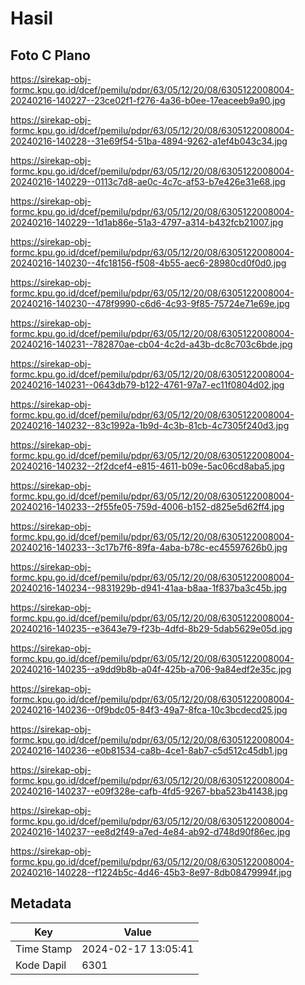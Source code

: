 # Hasil

## Foto C Plano

https://sirekap-obj-formc.kpu.go.id/dcef/pemilu/pdpr/63/05/12/20/08/6305122008004-20240216-140227--23ce02f1-f276-4a36-b0ee-17eaceeb9a90.jpg

https://sirekap-obj-formc.kpu.go.id/dcef/pemilu/pdpr/63/05/12/20/08/6305122008004-20240216-140228--31e69f54-51ba-4894-9262-a1ef4b043c34.jpg

https://sirekap-obj-formc.kpu.go.id/dcef/pemilu/pdpr/63/05/12/20/08/6305122008004-20240216-140229--0113c7d8-ae0c-4c7c-af53-b7e426e31e68.jpg

https://sirekap-obj-formc.kpu.go.id/dcef/pemilu/pdpr/63/05/12/20/08/6305122008004-20240216-140229--1d1ab86e-51a3-4797-a314-b432fcb21007.jpg

https://sirekap-obj-formc.kpu.go.id/dcef/pemilu/pdpr/63/05/12/20/08/6305122008004-20240216-140230--4fc18156-f508-4b55-aec6-28980cd0f0d0.jpg

https://sirekap-obj-formc.kpu.go.id/dcef/pemilu/pdpr/63/05/12/20/08/6305122008004-20240216-140230--478f9990-c6d6-4c93-9f85-75724e71e69e.jpg

https://sirekap-obj-formc.kpu.go.id/dcef/pemilu/pdpr/63/05/12/20/08/6305122008004-20240216-140231--782870ae-cb04-4c2d-a43b-dc8c703c6bde.jpg

https://sirekap-obj-formc.kpu.go.id/dcef/pemilu/pdpr/63/05/12/20/08/6305122008004-20240216-140231--0643db79-b122-4761-97a7-ec11f0804d02.jpg

https://sirekap-obj-formc.kpu.go.id/dcef/pemilu/pdpr/63/05/12/20/08/6305122008004-20240216-140232--83c1992a-1b9d-4c3b-81cb-4c7305f240d3.jpg

https://sirekap-obj-formc.kpu.go.id/dcef/pemilu/pdpr/63/05/12/20/08/6305122008004-20240216-140232--2f2dcef4-e815-4611-b09e-5ac06cd8aba5.jpg

https://sirekap-obj-formc.kpu.go.id/dcef/pemilu/pdpr/63/05/12/20/08/6305122008004-20240216-140233--2f55fe05-759d-4006-b152-d825e5d62ff4.jpg

https://sirekap-obj-formc.kpu.go.id/dcef/pemilu/pdpr/63/05/12/20/08/6305122008004-20240216-140233--3c17b7f6-89fa-4aba-b78c-ec45597626b0.jpg

https://sirekap-obj-formc.kpu.go.id/dcef/pemilu/pdpr/63/05/12/20/08/6305122008004-20240216-140234--9831929b-d941-41aa-b8aa-1f837ba3c45b.jpg

https://sirekap-obj-formc.kpu.go.id/dcef/pemilu/pdpr/63/05/12/20/08/6305122008004-20240216-140235--e3643e79-f23b-4dfd-8b29-5dab5629e05d.jpg

https://sirekap-obj-formc.kpu.go.id/dcef/pemilu/pdpr/63/05/12/20/08/6305122008004-20240216-140235--a9dd9b8b-a04f-425b-a706-9a84edf2e35c.jpg

https://sirekap-obj-formc.kpu.go.id/dcef/pemilu/pdpr/63/05/12/20/08/6305122008004-20240216-140236--0f9bdc05-84f3-49a7-8fca-10c3bcdecd25.jpg

https://sirekap-obj-formc.kpu.go.id/dcef/pemilu/pdpr/63/05/12/20/08/6305122008004-20240216-140236--e0b81534-ca8b-4ce1-8ab7-c5d512c45db1.jpg

https://sirekap-obj-formc.kpu.go.id/dcef/pemilu/pdpr/63/05/12/20/08/6305122008004-20240216-140237--e09f328e-cafb-4fd5-9267-bba523b41438.jpg

https://sirekap-obj-formc.kpu.go.id/dcef/pemilu/pdpr/63/05/12/20/08/6305122008004-20240216-140237--ee8d2f49-a7ed-4e84-ab92-d748d90f86ec.jpg

https://sirekap-obj-formc.kpu.go.id/dcef/pemilu/pdpr/63/05/12/20/08/6305122008004-20240216-140228--f1224b5c-4d46-45b3-8e97-8db08479994f.jpg


## Metadata

| Key        | Value               |
| ---------- | ------------------- |
| Time Stamp | 2024-02-17 13:05:41 |
| Kode Dapil | 6301                |



